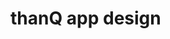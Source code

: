 # thanQ app design
<!-- 
The "ThanQ  App" is a tipping application that allows users to tip and rate individuals or service providers for their exceptional service or contributions. The app aims to provide a platform for expressing gratitude and appreciation by enabling users to reward others with monetary tips and provide feedback through ratings. 
-->